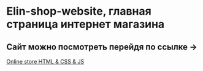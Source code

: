 # Elin-shop-website, главная страница интернет магазина

## Сайт можно посмотреть перейдя по ссылке ->

[Online store HTML & CSS & JS](https://maxim1c.github.io/Elin-shop-website/)
